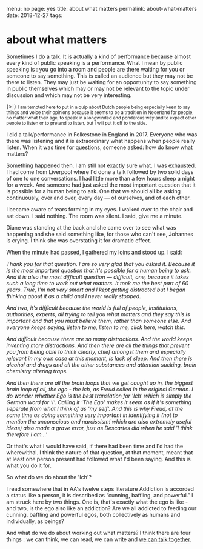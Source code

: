 menu: no
page: yes
title: about what matters
permalink: about-what-matters
date: 2018-12-27
tags: 

# about what matters

Sometimes I do a talk. It is actually a kind of performance because almost every kind of public speaking is a performance. What I mean by public speaking is : you go into a room and people are there waiting for you or someone to say something. This is called an audience but they may not be there to listen. They may just be waiting for an opportunity to say something in public themselves which may or may not be relevant to the topic under discussion and which may not be very interesting. 

{>|} <small>I am tempted here to put in a quip about Dutch people being especially keen to say things and voice their opinions because it seems to be a tradition in Nederland for people, no matter what their age, to speak in a longwinded and ponderous way and to expect other people to listen or to pretend to listen, but I will put it off to the side. </small>

I did a talk/performance in Folkestone in England in 2017. Everyone who was there was listening and it is extraordinary what happens when people really listen. When it was time for questions, someone asked: how do know what matters? 

Something happened then. I am still not exactly sure what. I was exhausted. I had come from Liverpool where I'd done a talk followed by two solid days of one to one conversations. I had little more than a few hours sleep a night for a week. And someone had just asked the most important question that it is possible for a human being to ask. One that we should all be asking continuously, over and over, every day — of ourselves, and of each other.

I became aware of tears forming in my eyes. I walked over to the chair and sat down. I said nothing. The room was silent. I said, give me a minute. 

Diane was standing at the back and she came over to see what was happening and she said something like, for those who can't see, Johannes is crying. I think she was overstating it for dramatic effect.

When the minute had passed, I gathered my loins and stood up. I said: 

*Thank you for that question. I am so very glad that you asked it. Because it is the most important question that it's possible for a human being to ask. And it is also the most difficult question — difficult, one, because it takes such a long time to work out what matters. It took me the best part of 60 years. True, I'm not very smart and I kept getting distracted but I began thinking about it as a child and I never really stopped.*

*And two, it's difficult because the world is full of people, institutions, authorities, experts, all trying to tell you what matters and they say this is important and that you must believe them, rather than someone else. And everyone keeps saying, listen to me, listen to me, click here, watch this.*

*And difficult because there are so many distractions. And the world keeps inventing more distractions. And then there are all the things that prevent you from being able to think clearly, chief amongst them and especially relevant in my own case at this moment, is lack of sleep. And then there is alcohol and drugs and all the other substances and attention sucking, brain chemistry altering traps.* 

*And then there are all the brain loops that we get caught up in, the biggest brain loop of all, the ego - the Ich, as Freud called in the original German. I do wonder whether Ego is the best translation for 'Ich' which is simply the German word for 'I'. Calling it 'The Ego' makes it seem as if it's something seperate from what I think of as 'my self'. And this is why Freud, at the same time as doing something very important in identifying it (not to mention the unconscious and narcissism! which are also extremely useful ideas) also made a grave error, just as Descartes did when he said 'I think therefore I am...'*

Or that's what I would have said, if there had been time and I'd had the wherewithal. I think the nature of that question, at that moment, meant that at least one person present had followed what I'd been saying. And this is what you do it for.

So what do we do about the 'Ich'? 

I read somewhere that in AA's twelve steps literature Addiction is accorded a status like a person, it is described as “cunning, baffling, and powerful.” I am struck here by two things. One is, that's exactly what the ego is like - and two, is the ego also like an addiction? Are we all addicted to feeding our cunning, baffling and powerful egos, both collectively as humans and individually, as beings?

And what do we do about working out what matters? I think there are four things : we can think, we can read, we can write and [we can talk together](conversations). 



